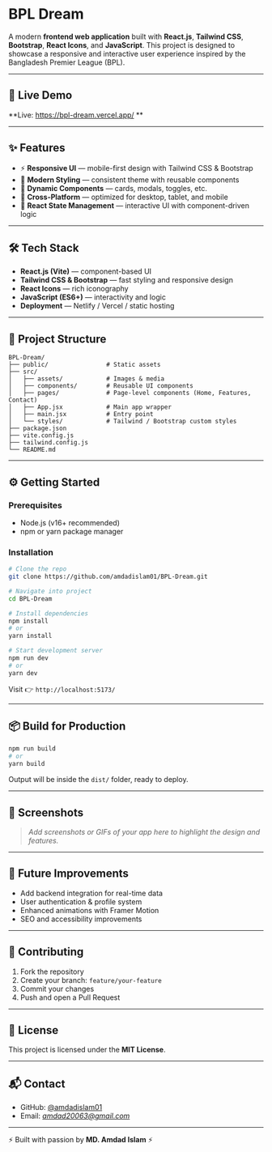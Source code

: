 # BPL Dream

A modern **frontend web application** built with **React.js**, **Tailwind CSS**, **Bootstrap**, **React Icons**, and **JavaScript**.
This project is designed to showcase a responsive and interactive user experience inspired by the Bangladesh Premier League (BPL).

---

## 🚀 Live Demo

**Live: https://bpl-dream.vercel.app/ **

---

## ✨ Features

* ⚡ **Responsive UI** — mobile-first design with Tailwind CSS & Bootstrap
* 🎨 **Modern Styling** — consistent theme with reusable components
* 🔄 **Dynamic Components** — cards, modals, toggles, etc.
* 📱 **Cross-Platform** — optimized for desktop, tablet, and mobile
* 🔧 **React State Management** — interactive UI with component-driven logic

---

## 🛠️ Tech Stack

* **React.js (Vite)** — component-based UI
* **Tailwind CSS & Bootstrap** — fast styling and responsive design
* **React Icons** — rich iconography
* **JavaScript (ES6+)** — interactivity and logic
* **Deployment** — Netlify / Vercel / static hosting

---

## 📂 Project Structure

```
BPL-Dream/
├── public/                # Static assets
├── src/
│   ├── assets/            # Images & media
│   ├── components/        # Reusable UI components
│   ├── pages/             # Page-level components (Home, Features, Contact)
│   ├── App.jsx            # Main app wrapper
│   ├── main.jsx           # Entry point
│   └── styles/            # Tailwind / Bootstrap custom styles
├── package.json
├── vite.config.js
├── tailwind.config.js
└── README.md
```

---

## ⚙️ Getting Started

### Prerequisites

* Node.js (v16+ recommended)
* npm or yarn package manager

### Installation

```bash
# Clone the repo
git clone https://github.com/amdadislam01/BPL-Dream.git

# Navigate into project
cd BPL-Dream

# Install dependencies
npm install
# or
yarn install

# Start development server
npm run dev
# or
yarn dev
```

Visit 👉 `http://localhost:5173/`

---

## 📦 Build for Production

```bash
npm run build
# or
yarn build
```

Output will be inside the `dist/` folder, ready to deploy.

---

## 📸 Screenshots

> *Add screenshots or GIFs of your app here to highlight the design and features.*

---

## 🔮 Future Improvements

* Add backend integration for real-time data
* User authentication & profile system
* Enhanced animations with Framer Motion
* SEO and accessibility improvements

---

## 🤝 Contributing

1. Fork the repository
2. Create your branch: `feature/your-feature`
3. Commit your changes
4. Push and open a Pull Request

---

## 📄 License

This project is licensed under the **MIT License**.

---

## 📬 Contact

* GitHub: [@amdadislam01](https://github.com/amdadislam01)
* Email: *amdad20063@gmail.com*

---

⚡ Built with passion by **MD. Amdad Islam** ⚡
